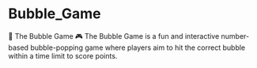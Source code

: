 # Bubble_Game
🎈 The Bubble Game 🎮 The Bubble Game is a fun and interactive number-based bubble-popping game where players aim to hit the correct bubble within a time limit to score points.  
